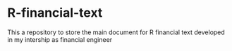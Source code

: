 # R-financial-text
This a repository to store the main document for R financial text developed in my intership as financial engineer
